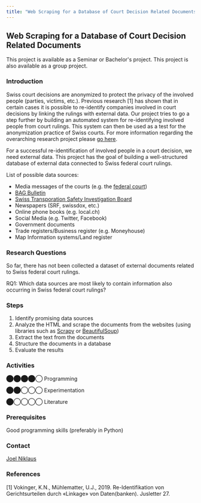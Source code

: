 ```yaml
---
title: "Web Scraping for a Database of Court Decision Related Documents"
---
```


Web Scraping for a Database of Court Decision Related Documents
---------------------------------------------------------------

This project is available as a Seminar or Bachelor's project. This project is also available as a group project.

### Introduction

Swiss court decisions are anonymized to protect the privacy of the involved people (parties, victims, etc.). Previous research \[1\] has shown that in certain cases it is possible to re-identify companies involved in court decisions by linking the rulings with external data. Our project tries to go a step further by building an automated system for re-identifying involved people from court rulings. This system can then be used as a test for the anonymization practice of Swiss courts. For more information regarding the overarching research project please [go here](https://www.digitale-nachhaltigkeit.unibe.ch/index_eng.html).

For a successful re-identification of involved people in a court decision, we need external data. This project has the goal of building a well-structured database of external data connected to Swiss federal court rulings.

List of possible data sources:

*   Media messages of the courts (e.g. the [federal court](https://www.bger.ch/index/press/press-inherit-template/press-mitteilungen.htm?histo=true))
*   [BAG Bulletin](ttps://www.bag.admin.ch/bag/de/home/das-bag/publikationen/periodika/bag-bulletin.html)
*   [Swiss Transporation Safety Investigation Board](https://www.sust.admin.ch/en/stsb-homepage/)
*   Newspapers (SRF, swissdox, etc.)
*   Online phone books (e.g. local.ch)
*   Social Media (e.g. Twitter, Facebook)
*   Government documents
*   Trade registers/Business register (e.g. Moneyhouse)
*   Map Information systems/Land register

### Research Questions

So far, there has not been collected a dataset of external documents related to Swiss federal court rulings.

RQ1: Which data sources are most likely to contain information also occurring in Swiss federal court rulings?

### Steps

1.  Identify promising data sources
2.  Analyze the HTML and scrape the documents from the websites (using libraries such as [Scrapy](https://scrapy.org/) or [BeautifulSoup](https://www.crummy.com/software/BeautifulSoup/bs4/doc/))
3.  Extract the text from the documents
4.  Structure the documents in a database
5.  Evaluate the results

### Activities

⬤⬤⬤⬤◯ Programming

⬤⬤◯◯◯ Experimentation

⬤◯◯◯◯ Literature

### Prerequisites

Good programming skills (preferably in Python)

### Contact

[Joel Niklaus](https://www.digitale-nachhaltigkeit.unibe.ch/about_us/persons/niklaus_joel/index_eng.html)

### References

\[1\] Vokinger, K.N., Mühlematter, U.J., 2019. Re-Identifikation von Gerichtsurteilen durch «Linkage» von Daten(banken). Jusletter 27.